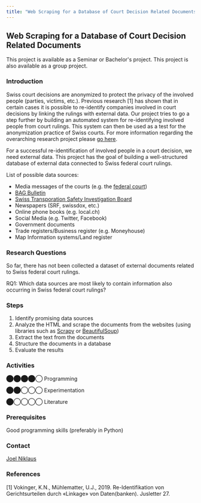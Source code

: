 ```yaml
---
title: "Web Scraping for a Database of Court Decision Related Documents"
---
```


Web Scraping for a Database of Court Decision Related Documents
---------------------------------------------------------------

This project is available as a Seminar or Bachelor's project. This project is also available as a group project.

### Introduction

Swiss court decisions are anonymized to protect the privacy of the involved people (parties, victims, etc.). Previous research \[1\] has shown that in certain cases it is possible to re-identify companies involved in court decisions by linking the rulings with external data. Our project tries to go a step further by building an automated system for re-identifying involved people from court rulings. This system can then be used as a test for the anonymization practice of Swiss courts. For more information regarding the overarching research project please [go here](https://www.digitale-nachhaltigkeit.unibe.ch/index_eng.html).

For a successful re-identification of involved people in a court decision, we need external data. This project has the goal of building a well-structured database of external data connected to Swiss federal court rulings.

List of possible data sources:

*   Media messages of the courts (e.g. the [federal court](https://www.bger.ch/index/press/press-inherit-template/press-mitteilungen.htm?histo=true))
*   [BAG Bulletin](ttps://www.bag.admin.ch/bag/de/home/das-bag/publikationen/periodika/bag-bulletin.html)
*   [Swiss Transporation Safety Investigation Board](https://www.sust.admin.ch/en/stsb-homepage/)
*   Newspapers (SRF, swissdox, etc.)
*   Online phone books (e.g. local.ch)
*   Social Media (e.g. Twitter, Facebook)
*   Government documents
*   Trade registers/Business register (e.g. Moneyhouse)
*   Map Information systems/Land register

### Research Questions

So far, there has not been collected a dataset of external documents related to Swiss federal court rulings.

RQ1: Which data sources are most likely to contain information also occurring in Swiss federal court rulings?

### Steps

1.  Identify promising data sources
2.  Analyze the HTML and scrape the documents from the websites (using libraries such as [Scrapy](https://scrapy.org/) or [BeautifulSoup](https://www.crummy.com/software/BeautifulSoup/bs4/doc/))
3.  Extract the text from the documents
4.  Structure the documents in a database
5.  Evaluate the results

### Activities

⬤⬤⬤⬤◯ Programming

⬤⬤◯◯◯ Experimentation

⬤◯◯◯◯ Literature

### Prerequisites

Good programming skills (preferably in Python)

### Contact

[Joel Niklaus](https://www.digitale-nachhaltigkeit.unibe.ch/about_us/persons/niklaus_joel/index_eng.html)

### References

\[1\] Vokinger, K.N., Mühlematter, U.J., 2019. Re-Identifikation von Gerichtsurteilen durch «Linkage» von Daten(banken). Jusletter 27.